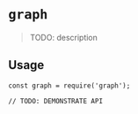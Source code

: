 # `graph`

> TODO: description

## Usage

```
const graph = require('graph');

// TODO: DEMONSTRATE API
```
